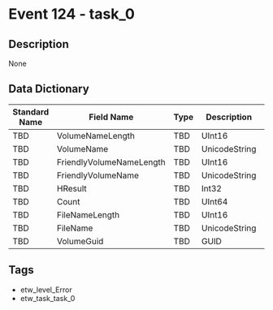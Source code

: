 # Event 124 - task_0

## Description
None

## Data Dictionary
|Standard Name|Field Name|Type|Description|Sample Value|
|---|---|---|---|---|
|TBD|VolumeNameLength|TBD|UInt16|None|None|
|TBD|VolumeName|TBD|UnicodeString|None|None|
|TBD|FriendlyVolumeNameLength|TBD|UInt16|None|None|
|TBD|FriendlyVolumeName|TBD|UnicodeString|None|None|
|TBD|HResult|TBD|Int32|None|None|
|TBD|Count|TBD|UInt64|None|None|
|TBD|FileNameLength|TBD|UInt16|None|None|
|TBD|FileName|TBD|UnicodeString|None|None|
|TBD|VolumeGuid|TBD|GUID|None|None|

## Tags
* etw_level_Error
* etw_task_task_0